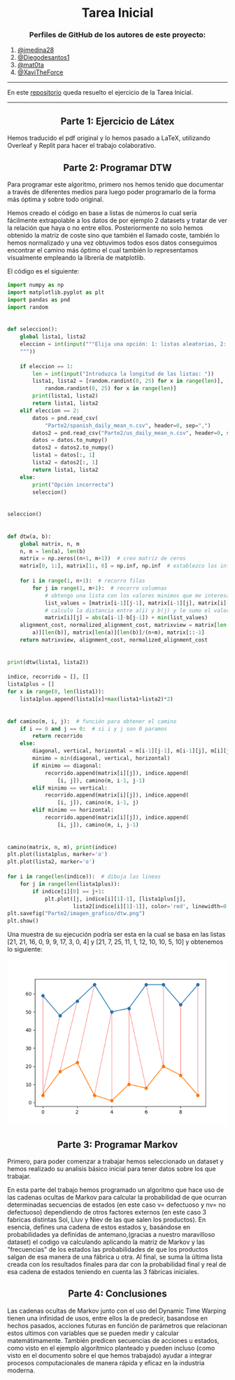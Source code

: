 <h1 align="center">Tarea Inicial</h1>

<h3 align="center">Perfiles de GitHub de los autores de este proyecto:</h3>

1. [@jmedina28](https://github.com/jmedina28)
2. [@Diegodesantos1](https://github.com/Diegodesantos1)
3. [@mat0ta](https://github.com/mat0ta)
4. [@XaviTheForce](https://github.com/Xavitheforce)

---
En este [repositorio](https://github.com/Diegodesantos1/Paper-Markov) queda resuelto el ejercicio de la Tarea Inicial.
***

<h2 align="center">Parte 1: Ejercicio de Látex</h2>

Hemos traducido el pdf original y lo hemos pasado a LaTeX, utilizando Overleaf y Replit para hacer el trabajo colaborativo.

<h2 align="center"> Parte 2: Programar DTW</h2>

Para programar este algoritmo, primero nos hemos tenido que documentar a través de diferentes medios para luego poder programarlo de la forma más óptima y sobre todo original.

Hemos creado el código en base a listas de números lo cual sería fácilmente extrapolable a los datos de por ejemplo 2 datasets y tratar de ver la relación que haya o no entre ellos. Posteriormente no solo hemos obtenido la matriz de coste sino que también el llamado coste, también lo hemos normalizado y una vez obtuvimos todos esos datos conseguimos encontrar el camino más óptimo el cual también lo representamos visualmente empleando la librería de matplotlib.

El código es el siguiente:

```python
import numpy as np
import matplotlib.pyplot as plt
import pandas as pnd
import random


def seleccion():
    global lista1, lista2
    eleccion = int(input("""Elija una opción: 1: listas aleatorias, 2: csv temperaturas
    """))

    if eleccion == 1:
        len = int(input("Introduzca la longitud de las listas: "))
        lista1, lista2 = [random.randint(0, 25) for x in range(len)], [
            random.randint(0, 25) for x in range(len)]
        print(lista1, lista2)
        return lista1, lista2
    elif eleccion == 2:
        datos = pnd.read_csv(
            "Parte2/spanish_daily_mean_n.csv", header=0, sep=",")
        datos2 = pnd.read_csv("Parte2/us_daily_mean_n.csv", header=0, sep=",")
        datos = datos.to_numpy()
        datos2 = datos2.to_numpy()
        lista1 = datos[:, 1]
        lista2 = datos2[:, 1]
        return lista1, lista2
    else:
        print("Opción incorrecta")
        seleccion()


seleccion()


def dtw(a, b):
    global matrix, n, m
    n, m = len(a), len(b)
    matrix = np.zeros((n+1, m+1))  # creo matriz de ceros
    matrix[0, 1:], matrix[1:, 0] = np.inf, np.inf  # establezco los infinitos

    for i in range(1, n+1):  # recorro filas
        for j in range(1, m+1):  # recorro columnas
            # obtengo una lista con los valores minimos que me interesan
            list_values = [matrix[i-1][j-1], matrix[i-1][j], matrix[i][j-1]]
            # calculo la distancia entre a(i) y b(j) y le sumo el valor minimo de la lista
            matrix[i][j] = abs(a[i-1]-b[j-1]) + min(list_values)
    alignment_cost, normalized_alignment_cost, matrixview = matrix[len(
        a)][len(b)], matrix[len(a)][len(b)]/(n+m), matrix[::-1]
    return matrixview, alignment_cost, normalized_alignment_cost


print(dtw(lista1, lista2))

indice, recorrido = [], []
lista1plus = []
for x in range(0, len(lista1)):
    lista1plus.append(lista1[x]+max(lista1+lista2)*2)


def camino(m, i, j):  # función para obtener el camino
    if i == 0 and j == 0:  # si i y j son 0 paramos
        return recorrido
    else:
        diagonal, vertical, horizontal = m[i-1][j-1], m[i-1][j], m[i][j-1]
        minimo = min(diagonal, vertical, horizontal)
        if minimo == diagonal:
            recorrido.append(matrix[i][j]), indice.append(
                [i, j]), camino(m, i-1, j-1)
        elif minimo == vertical:
            recorrido.append(matrix[i][j]), indice.append(
                [i, j]), camino(m, i-1, j)
        elif minimo == horizontal:
            recorrido.append(matrix[i][j]), indice.append(
                [i, j]), camino(m, i, j-1)


camino(matrix, n, m), print(indice)
plt.plot(lista1plus, marker='o')
plt.plot(lista2, marker='o')

for i in range(len(indice)):  # dibuja las lineas
    for j in range(len(lista1plus)):
        if indice[i][0] == j+1:
            plt.plot([j, indice[i][1]-1], [lista1plus[j],
                     lista2[indice[i][1]-1]], color='red', linewidth=0.5)
plt.savefig("Parte2/imagen_grafico/dtw.png")
plt.show()
```

Una muestra de su ejecución podría ser esta en la cual se basa en las listas [21, 21, 16, 0, 9, 9, 17, 3, 0, 4] y [21, 7, 25, 11, 1, 12, 10, 10, 5, 10] y obtenemos lo siguiente:

<p align="center">
  <img src="https://github.com/Diegodesantos1/Paper-Markov/blob/c823400ed78be31f7aabc48723b9a77ab815fed0/Parte2/imagen_grafico/dtw.png"/>
</p>

<h2 align="center"> Parte 3: Programar Markov</h2>

Primero, para poder comenzar a trabajar hemos seleccionado un dataset y hemos realizado su analisis básico inicial para tener datos sobre los que trabajar.

En esta parte del trabajo hemos programado un algoritmo que hace uso de las cadenas ocultas de Markov para calcular la probabilidad de que ocurran determinadas secuencias de estados (en este caso v= defectuoso y nv= no defectuoso) dependiendo de otros factores externos (en este caso 3 fabricas distintas Sol, Lluv y Niev de las que salen los productos).
En esencia, defines una cadena de estos estados y, basándose en probabilidades ya definidas de antemano,(gracias a nuestro maravilloso dataset) el codigo va calculando aplicando la matriz de Markov y las "frecuencias" de los estados las probabilidades de que los productos salgan de esa manera de una fábrica u otra. Al final, se suma la última lista creada con los resultados finales para dar con la probabilidad final y real de esa cadena de estados teniendo en cuenta las 3 fábricas iniciales.

<h2 align="center"> Parte 4: Conclusiones</h2>

Las cadenas ocultas de Markov junto con el uso del Dynamic Time Warping tienen una infinidad de usos, entre ellos la de predecir, basandose en hechos pasados, acciones futuras en función de parámetros que relacionan estos ultimos con variables que se pueden medir y calcular matemátimamente. También predicen secuencias de acciones u estados, como visto en el ejemplo algorítmico planteado y pueden incluso (como visto en el documento sobre el que hemos trabajado) ayudar a integrar procesos computacionales de manera rápida y eficaz en la industria moderna.
